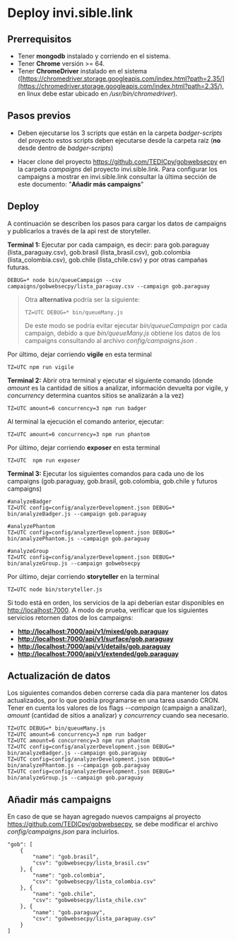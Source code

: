 # Deploy invi.sible.link

## Prerrequisitos
-   Tener **mongodb** instalado y corriendo en el sistema.
-   Tener **Chrome** versión >= 64.
-   Tener **ChromeDriver** instalado en el sistema ([https://chromedriver.storage.googleapis.com/index.html?path=2.35/](https://chromedriver.storage.googleapis.com/index.html?path=2.35/), en linux debe estar ubicado en */usr/bin/chromedriver*).

## Pasos previos
-   Deben ejecutarse los 3 scripts que están en la carpeta *badger-scripts* del proyecto estos scripts deben ejecutarse desde la carpeta raíz (**no** desde dentro de *badger-scripts*)

-   Hacer clone del proyecto https://github.com/TEDICpy/gobwebsecpy en la carpeta *campaigns* del proyecto invi.sible.link. Para configurar los campaigns a mostrar en invi.sible.link consultar la última sección de este documento: "**Añadir más campaigns**"
## Deploy

A continuación se describen los pasos para cargar los datos de campaigns y publicarlos a través de la api rest de storyteller.

**Terminal 1:** Ejecutar por cada campaign, es decir: para gob.paraguay (lista_paraguay.csv), gob.brasil (lista_brasil.csv), gob.colombia (lista_colombia.csv), gob.chile (lista_chile.csv) y por otras campañas futuras.

  
    DEBUG=* node bin/queueCampaign --csv campaigns/gobwebsecpy/lista_paraguay.csv --campaign gob.paraguay

> Otra **alternativa** podría ser la siguiente:
> 
>     TZ=UTC DEBUG=* bin/queueMany.js 
> De este modo se podría evitar ejecutar *bin/queueCampaign* por cada campaign, debido a que *bin/queueMany.js* obtiene los datos de los campaigns consultando al archivo *config/campaigns.json* .

Por último, dejar corriendo **vigile** en esta terminal

    TZ=UTC npm run vigile

**Terminal 2:**   Abrir otra terminal y ejecutar el siguiente comando (donde *amount* es la cantidad de sitios a analizar, información devuelta por vigile, y *concurrency* determina cuantos sitios se analizarán a la vez)

    TZ=UTC amount=6 concurrency=3 npm run badger

Al terminal la ejecución el comando anterior, ejecutar:

    TZ=UTC amount=6 concurrency=3 npm run phantom
Por último, dejar corriendo **exposer** en esta terminal

    TZ=UTC  npm run exposer
**Terminal 3:** Ejecutar los siguientes comandos para cada uno de los campaigns (gob.paraguay, gob.brasil, gob.colombia, gob.chile y futuros campaigns)

    #analyzeBadger
    TZ=UTC config=config/analyzerDevelopment.json DEBUG=* bin/analyzeBadger.js --campaign gob.paraguay

	#analyzePhantom
    TZ=UTC config=config/analyzerDevelopment.json DEBUG=* bin/analyzePhantom.js --campaign gob.paraguay

	#analyzeGroup
    TZ=UTC config=config/analyzerDevelopment.json DEBUG=* bin/analyzeGroup.js --campaign gobwebsecpy

Por último, dejar corriendo **storyteller** en la terminal

    TZ=UTC node bin/storyteller.js

Si todo está en orden, los servicios de la api deberían estar disponibles en  [http://localhost:7000](http://localhost:7000). 
A modo de prueba, verificar que los siguientes servicios retornen datos de los campaigns:

 - **[http://localhost:7000/api/v1/mixed/gob.paraguay](http://localhost:7000/api/v1/mixed/gob.paraguay)**
 - **[http://localhost:7000/api/v1/surface/gob.paraguay](http://localhost:7000/api/v1/surface/gob.paraguay)**
 - **[http://localhost:7000/api/v1/details/gob.paraguay](http://localhost:7000/api/v1/details/gob.paraguay)**
 - **[http://localhost:7000/api/v1/extended/gob.paraguay](http://localhost:7000/api/v1/extended/gob.paraguay)**

## Actualización de datos
Los siguientes comandos deben correrse cada día para mantener los datos actualizados, por lo que podría programarse en una tarea usando CRON. Tener en cuenta los valores de los flags *--campaign* (campaign a analizar), *amount* (cantidad de sitios a analizar) y *concurrency* cuando sea necesario. 	

    TZ=UTC DEBUG=* bin/queueMany.js 
    TZ=UTC amount=6 concurrency=3 npm run badger
    TZ=UTC amount=6 concurrency=3 npm run phantom
    TZ=UTC config=config/analyzerDevelopment.json DEBUG=* bin/analyzeBadger.js --campaign gob.paraguay
    TZ=UTC config=config/analyzerDevelopment.json DEBUG=* bin/analyzePhantom.js --campaign gob.paraguay
    TZ=UTC config=config/analyzerDevelopment.json DEBUG=* bin/analyzeGroup.js --campaign gob.paraguay

## Añadir más campaigns
En caso de que se hayan agregado nuevos campaigns al proyecto https://github.com/TEDICpy/gobwebsecpy, se debe modificar el archivo *config/campaigns.json* para incluirlos.

    "gob": [
	    {    
		    "name": "gob.brasil",
		    "csv": "gobwebsecpy/lista_brasil.csv"
	    }, {
		    "name": "gob.colombia",
		    "csv": "gobwebsecpy/lista_colombia.csv"
	    }, {
		    "name": "gob.chile",
		    "csv": "gobwebsecpy/lista_chile.csv"
	    }, {
		    "name": "gob.paraguay",
		    "csv": "gobwebsecpy/lista_paraguay.csv"
	    } 
    ]
